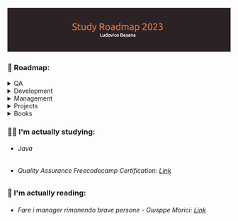 ![github-header-image](github-header-image.png)

### 📍 Roadmap:

<details>
  <summary>QA</summary>
  Coming Soon.
</details>

<details>
  <summary>Development</summary>
  Coming Soon.
</details>

<details>
  <summary>Management</summary>
  Coming Soon.
</details>

<details>
  <summary>Projects</summary>
  Coming Soon.
</details>

<details>
  <summary>Books</summary>
  Coming Soon.
</details>

### 👨‍🎓 I'm actually studying:

- ###### Java
- ###### Quality Assurance Freecodecamp Certification: [Link](https://www.freecodecamp.org/learn/quality-assurance/)


### 📖 I'm actually reading:

- ###### Fare i manager rimanendo brave persone - Giusppe Morici: [Link](https://www.amazon.it/)
